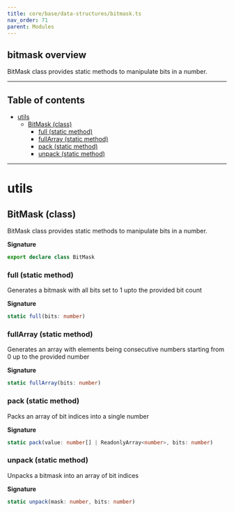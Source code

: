 ```yaml
---
title: core/base/data-structures/bitmask.ts
nav_order: 71
parent: Modules
---
```


## bitmask overview

BitMask class provides static methods to manipulate bits in a number.

---

<h2 class="text-delta">Table of contents</h2>

- [utils](#utils)
  - [BitMask (class)](#bitmask-class)
    - [full (static method)](#full-static-method)
    - [fullArray (static method)](#fullarray-static-method)
    - [pack (static method)](#pack-static-method)
    - [unpack (static method)](#unpack-static-method)

---

# utils

## BitMask (class)

BitMask class provides static methods to manipulate bits in a number.

**Signature**

```ts
export declare class BitMask
```

### full (static method)

Generates a bitmask with all bits set to 1 upto the provided bit count

**Signature**

```ts
static full(bits: number)
```

### fullArray (static method)

Generates an array with elements being consecutive numbers starting from 0 up to the provided number

**Signature**

```ts
static fullArray(bits: number)
```

### pack (static method)

Packs an array of bit indices into a single number

**Signature**

```ts
static pack(value: number[] | ReadonlyArray<number>, bits: number)
```

### unpack (static method)

Unpacks a bitmask into an array of bit indices

**Signature**

```ts
static unpack(mask: number, bits: number)
```
